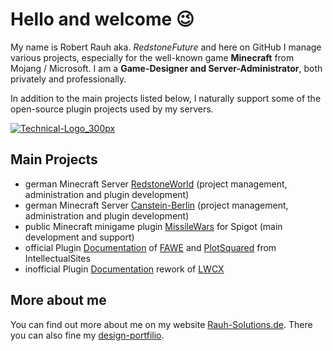 # Hello and welcome :wink:

My name is Robert Rauh aka. _RedstoneFuture_ and here on GitHub I manage various projects, especially for the well-known game **Minecraft** from Mojang / Microsoft. I am a **Game-Designer and Server-Administrator**, both privately and professionally.

In addition to the main projects listed below, I naturally support some of the open-source plugin projects used by my servers.

[![Technical-Logo_300px](https://github.com/user-attachments/assets/2e77f73d-6a70-4930-af93-d22c81564c90)](https://github.com/RedstoneFuture)

## Main Projects

- german Minecraft Server [RedstoneWorld](https://redstoneworld.de) (project management, administration and plugin development)
- german Minecraft Server [Canstein-Berlin](https://canstein-berlin.de) (project management, administration and plugin development)
- public Minecraft minigame plugin [MissileWars](https://github.com/RedstoneFuture/missilewars) for Spigot (main development and support)
- official Plugin [Documentation](https://intellectualsites.gitbook.io) of [FAWE](https://www.spigotmc.org/resources/13932) and [PlotSquared](https://www.spigotmc.org/resources/77506) from IntellectualSites
- inofficial Plugin [Documentation](https://github.com/RedstoneFuture/LWCX-Wiki-Rebuild) rework of [LWCX](https://www.spigotmc.org/resources/69551)

## More about me

You can find out more about me on my website [Rauh-Solutions.de](https://rauh-solutions.de). There you can also fine my [design-portfilio](https://rauh-solutions.de/portfolio).
